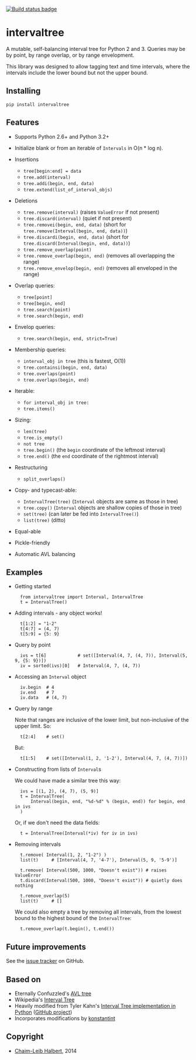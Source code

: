 [![Build status badge][]][build status]

intervaltree
============

A mutable, self-balancing interval tree for Python 2 and 3. Queries may be by point, by range overlap, or by range envelopment.

This library was designed to allow tagging text and time intervals, where the intervals include the lower bound but not the upper bound.

Installing
----------

    pip install intervaltree

Features
--------

* Supports Python 2.6+ and Python 3.2+
* Initialize blank or from an iterable of `Intervals` in O(n * log n).
* Insertions

  * `tree[begin:end] = data`
  * `tree.add(interval)`
  * `tree.addi(begin, end, data)`
  * `tree.extend(list_of_interval_objs)`

* Deletions

  * `tree.remove(interval)`             (raises `ValueError` if not present)
  * `tree.discard(interval)`            (quiet if not present)
  * `tree.removei(begin, end, data)`    (short for `tree.remove(Interval(begin, end, data))`)
  * `tree.discardi(begin, end, data)`   (short for `tree.discard(Interval(begin, end, data))`)
  * `tree.remove_overlap(point)`
  * `tree.remove_overlap(begin, end)`   (removes all overlapping the range)
  * `tree.remove_envelop(begin, end)`   (removes all enveloped in the range)

* Overlap queries:

  * `tree[point]`
  * `tree[begin, end]`
  * `tree.search(point)`
  * `tree.search(begin, end)`

* Envelop queries:

  * `tree.search(begin, end, strict=True)`

* Membership queries:

  * `interval_obj in tree`              (this is fastest, O(1))
  * `tree.containsi(begin, end, data)`
  * `tree.overlaps(point)`
  * `tree.overlaps(begin, end)`

* Iterable:

  * `for interval_obj in tree:`
  * `tree.items()`

* Sizing:

  * `len(tree)`
  * `tree.is_empty()`
  * `not tree`
  * `tree.begin()`          (the `begin` coordinate of the leftmost interval)
  * `tree.end()`            (the `end` coordinate of the rightmost interval)

* Restructuring

  * `split_overlaps()`

* Copy- and typecast-able:

  * `IntervalTree(tree)`    (`Interval` objects are same as those in tree)
  * `tree.copy()`           (`Interval` objects are shallow copies of those in tree)
  * `set(tree)`             (can later be fed into `IntervalTree()`)
  * `list(tree)`            (ditto)

* Equal-able
* Pickle-friendly
* Automatic AVL balancing

Examples
--------

* Getting started

        from intervaltree import Interval, IntervalTree
        t = IntervalTree()

* Adding intervals - any object works!

        t[1:2] = "1-2"
        t[4:7] = (4, 7)
        t[5:9] = {5: 9}

* Query by point

        ivs = t[6]            # set([Interval(4, 7, (4, 7)), Interval(5, 9, {5: 9})])
        iv = sorted(ivs)[0]   # Interval(4, 7, (4, 7))

* Accessing an `Interval` object

        iv.begin  # 4
        iv.end    # 7
        iv.data   # (4, 7)

* Query by range

  Note that ranges are inclusive of the lower limit, but non-inclusive of the upper limit. So:

        t[2:4]    # set()

  But:

        t[1:5]    # set([Interval(1, 2, '1-2'), Interval(4, 7, (4, 7))])

* Constructing from lists of `Interval`s

  We could have made a similar tree this way:

        ivs = [(1, 2), (4, 7), (5, 9)]
        t = IntervalTree(
            Interval(begin, end, "%d-%d" % (begin, end)) for begin, end in ivs
        )

  Or, if we don't need the data fields:

        t = IntervalTree(Interval(*iv) for iv in ivs)

* Removing intervals

        t.remove( Interval(1, 2, "1-2") )
        list(t)     # [Interval(4, 7, '4-7'), Interval(5, 9, '5-9')]

        t.remove( Interval(500, 1000, "Doesn't exist")) # raises ValueError
        t.discard(Interval(500, 1000, "Doesn't exist")) # quietly does nothing

        t.remove_overlap(5)
        list(t)     # []

  We could also empty a tree by removing all intervals, from the lowest bound to the highest bound of the `IntervalTree`:

        t.remove_overlap(t.begin(), t.end())

Future improvements
-------------------

See the [issue tracker][] on GitHub.

Based on
--------

* Eternally Confuzzled's [AVL tree][Confuzzled AVL tree]
* Wikipedia's [Interval Tree][Wiki intervaltree]
* Heavily modified from Tyler Kahn's [Interval Tree implementation in Python][Kahn intervaltree] ([GitHub project][Kahn intervaltree GH])
* Incorporates modifications by [konstantint][Konstantin intervaltree]

Copyright
---------
* [Chaim-Leib Halbert][GH], 2014


[build status badge]: https://travis-ci.org/chaimleib/intervaltree.svg?branch=master
[build status]: https://travis-ci.org/chaimleib/intervaltree
[GH]: https://github.com/chaimleib/intervaltree
[issue tracker]: https://github.com/chaimleib/intervaltree/issues
[Konstantin intervaltree]: https://github.com/konstantint/PyIntervalTree
[Confuzzled AVL tree]: http://www.eternallyconfuzzled.com/tuts/datastructures/jsw_tut_avl.aspx
[Wiki intervaltree]: http://en.wikipedia.org/wiki/Interval_tree
[Kahn intervaltree]: http://zurb.com/forrst/posts/Interval_Tree_implementation_in_python-e0K
[Kahn intervaltree GH]: https://github.com/tylerkahn/intervaltree-python

